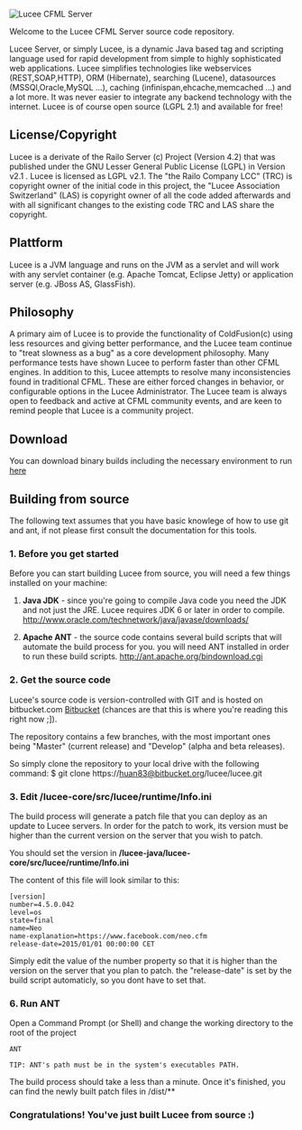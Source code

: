 ![Lucee CFML Server](https://bitbucket.org/lucee/lucee/downloads/logo.png)

Welcome to the Lucee CFML Server source code repository.

Lucee Server, or simply Lucee, is a dynamic Java based tag and scripting language used for rapid development from simple to highly sophisticated web applications. Lucee simplifies technologies like webservices (REST,SOAP,HTTP), ORM (Hibernate), searching (Lucene), datasources (MSSQl,Oracle,MySQL ...), caching (infinispan,ehcache,memcached ...) and a lot more. It was never easier to integrate any backend technology with the internet.
Lucee is of course open source (LGPL 2.1) and available for free!

License/Copyright
-----------------
Lucee is a derivate of the Railo Server (c) Project (Version 4.2) that was published under the GNU Lesser General Public License (LGPL) in Version v2.1 . Lucee is licensed as LGPL v2.1.
The "the Railo Company LCC" (TRC) is copyright owner of the initial code in this project, the "Lucee Association Switzerland" (LAS) is copyright owner of all the code added afterwards and with all significant changes to the existing code TRC and LAS share the copyright.

Plattform
---------
Lucee is a JVM language and runs on the JVM as a servlet and will work with any servlet container (e.g. Apache Tomcat, Eclipse Jetty) or application server (e.g. JBoss AS, GlassFish). 

Philosophy
----------
A primary aim of Lucee is to provide the functionality of ColdFusion(c) using less resources and giving better performance, and the Lucee team continue to "treat slowness as a bug" as a core development philosophy. Many performance tests have shown Lucee to perform faster than other CFML engines. In addition to this, Lucee attempts to resolve many inconsistencies found in traditional CFML. These are either forced changes in behavior, or configurable options in the Lucee Administrator.
The Lucee team is always open to feedback and active at CFML community events, and are keen to remind people that Lucee is a community project.


Download
--------
You can download binary builds including the necessary environment to run [here](http://www.lucee.org/download)



Building from source
--------------------
The following text assumes that you have basic knowlege of how to use git and ant, if not please first consult the documentation for this tools.

### 1. Before you get started

Before you can start building Lucee from source, you will need a few things installed on your machine:

1. **Java JDK** - since you're going to compile Java code you need the JDK and not just the JRE.  Lucee requires JDK 6 or later in order to compile.  http://www.oracle.com/technetwork/java/javase/downloads/

1. **Apache ANT** - the source code contains several build scripts that will automate the build process for you. you will need ANT installed in order to run these build scripts. http://ant.apache.org/bindownload.cgi

### 2. Get the source code

Lucee's source code is version-controlled with GIT and is hosted on bitbucket.com [Bitbucket](https://bitbucket.org/lucee/lucee) (chances are that this is where you're reading this right now ;]).

The repository contains a few branches, with the most important ones being "Master" (current release) and "Develop" (alpha and beta releases).

So simply clone the repository to your local drive with the following command:
$ git clone https://huan83@bitbucket.org/lucee/lucee.git


### 3. Edit /lucee-core/src/lucee/runtime/Info.ini

The build process will generate a patch file that you can deploy as an update to Lucee servers. In order for the patch to work, its version must be higher than the current version on the server that you wish to patch.

You should set the version in **/lucee-java/lucee-core/src/lucee/runtime/Info.ini**

The content of this file will look similar to this:

    [version]
    number=4.5.0.042
    level=os
    state=final
    name=Neo
    name-explanation=https://www.facebook.com/neo.cfm
    release-date=2015/01/01 00:00:00 CET

Simply edit the value of the number property so that it is higher than the version on the server that you plan to patch.
the "release-date" is set by the build script automaticly, so you dont have to set that.


### 6. Run ANT

Open a Command Prompt (or Shell) and change the working directory to the root of the project

    ANT

    TIP: ANT's path must be in the system's executables PATH.

The build process should take a less than a minute.  Once it's finished, you can find the newly built patch files in /dist/**


### Congratulations!  You've just built Lucee from source :)